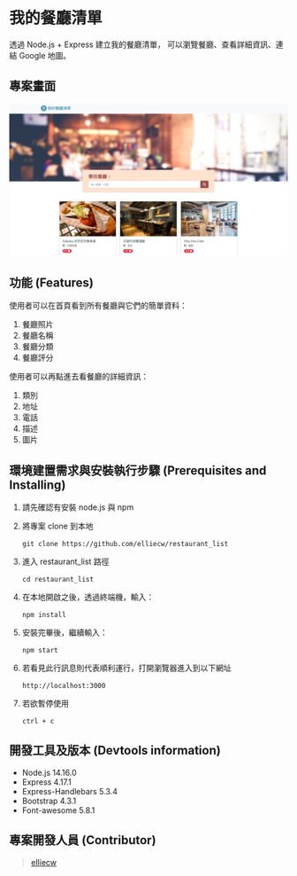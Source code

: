 # 我的餐廳清單
透過 Node.js + Express 建立我的餐廳清單， 可以瀏覽餐廳、查看詳細資訊、連結 Google 地圖。

## 專案畫面
![Image text](https://github.com/elliecw/restaurant_list/blob/main/S2-3%20A1%20p1.png)

## 功能 (Features)
使用者可以在首頁看到所有餐廳與它們的簡單資料：
1. 餐廳照片
2. 餐廳名稱
3. 餐廳分類
4. 餐廳評分

使用者可以再點進去看餐廳的詳細資訊：
1. 類別
2. 地址
3. 電話
4. 描述
5. 圖片

## 環境建置需求與安裝執行步驟 (Prerequisites and Installing)

1. 請先確認有安裝 node.js 與 npm

2. 將專案 clone 到本地
   ```
   git clone https://github.com/elliecw/restaurant_list
   ```
3. 進入 restaurant_list 路徑
   ```
   cd restaurant_list
   ```
4. 在本地開啟之後，透過終端機，輸入：
   ```
   npm install
   ```
5. 安裝完畢後，繼續輸入：
   ```
   npm start
   ```
5. 若看見此行訊息則代表順利運行，打開瀏覽器進入到以下網址
   ```
   http://localhost:3000
   ```
6. 若欲暫停使用
   ```
   ctrl + c
   ```
   
## 開發工具及版本 (Devtools information)

- Node.js 14.16.0
- Express 4.17.1
- Express-Handlebars 5.3.4
- Bootstrap 4.3.1
- Font-awesome 5.8.1

## 專案開發人員 (Contributor)
> [elliecw](https://github.com/elliecw)
